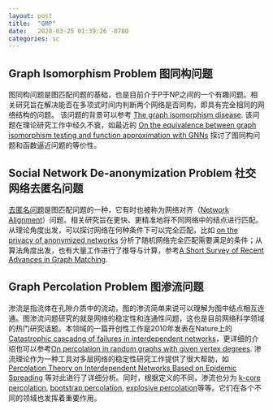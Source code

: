 ```yaml
---
layout: post
title:  "GMP"
date:   2020-03-25 01:39:26 -0700
categories: sc
---
```

## Graph Isomorphism Problem 图同构问题 

图同构问题是图匹配问题的基础，也是目前介于P于NP之间的一个有趣问题。相关研究旨在解决能否在多项式时间内判断两个网络是否同构，即具有完全相同的网络结构的问题。
该问题的背景可以参考 [The graph isomorphism disease](https://onlinelibrary.wiley.com/doi/abs/10.1002/jgt.3190010410). 该问题在理论研究工作中经久不衰，如最近的 [On the equivalence between graph isomorphism testing and function approximation with GNNs](https://arxiv.org/abs/1905.12560) 探讨了图同构问题和函数逼近问题的等价性。

## Social Network De-anonymization Problem 社交网络去匿名问题

[去匿名问题](https://www.cs.utexas.edu/~shmat/shmat_oak09.pdf)是图匹配问题的一种，它有时也被称为网络对齐（[Network Alignment](https://ieeexplore.ieee.org/abstract/document/5360298)）问题。相关研究旨在更快、更精准地将不同网络中的结点进行匹配。从理论角度出发，可以探讨网络在何种条件下可以完全匹配，比如 [on the privacy of anonymized networks](https://dl.acm.org/doi/10.1145/2020408.2020596) 分析了随机网络完全匹配需要满足的条件；从算法角度出发，也有大量工作进行了推导与计算，参考[A Short Survey of Recent Advances in Graph Matching](https://dl.acm.org/doi/10.1145/2911996.2912035). 

## Graph Percolation Problem 图渗流问题

渗流是指流体在孔隙介质中的流动，图的渗流简单来说可以理解为图中结点相互连通。图渗流问题研究的就是网络的稳定性和连通性问题，这也是目前网络科学领域的热门研究话题。本领域的一篇开创性工作是2010年发表在Nature上的 [Catastrophic cascadng of failures in interdependent networks](https://www.nature.com/articles/nature08932)，更详细的介绍也可以参考[On percolation in random graphs with given vertex degrees](https://projecteuclid.org/download/pdf_1/euclid.ejp/1464819466). 渗流理论作为一种工具对多层网络的稳定性研究工作提供了很大帮助，如 [Percolation Theory on Interdependent Networks Based on Epidemic Spreading](https://arxiv.org/pdf/1109.4447.pdf) 等对此进行了详细分析。同时，根据定义的不同，渗流也分为 [k-core percolation](https://journals.aps.org/pre/abstract/10.1103/PhysRevE.90.032816), [bootstrap percolation](https://link.springer.com/referenceworkentry/10.1007%2F978-0-387-30440-3_41), [explosive percolation](https://science.sciencemag.org/content/323/5920/1453)等等。它们在各个不同的领域也发挥着重要作用。